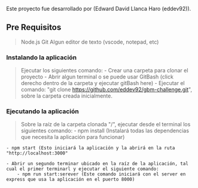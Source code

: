 Este proyecto fue desarrollado por (Edward David Llanca Haro (eddev92)).

## Pre Requisitos

> Node.js
> Git
> Algun editor de texto (vscode, notepad, etc)

### Instalando la aplicación

> Ejecutar los siguientes comando:
    - Crear una carpeta para clonar el proyecto
    - Abrir algun terminal o se puede usar GitBash (click derecho dentro de la carpeta y ejecutar gitBash here)
    - Ejecutar el comando: "git clone https://github.com/eddev92/gbm-challenge.git", sobre la carpeta creada inicialmente.
    
### Ejecutando la aplicación

> Sobre la raíz de la carpeta clonada "/", ejecutar desde el terminal los siguientes comando:
    - npm install (Instalará todas las dependencias que necesita la aplicación para funcionar)

    - npm start (Esto iniciará la aplicación y la abrirá en la ruta  "http://localhost:3000"

    - Abrir un segundo terminar ubicado en la raíz de la aplicación, tal cual el primer terminarl y ejecutar el siguiente comando:
        - npm run start:serever (Este comando iniciará con el server en express que usa la aplicación en el puerto 8000)

